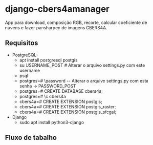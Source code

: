 # django-cbers4amanager
App para download, composição RGB, recorte, calcular coeficiente de nuvens e fazer pansharpen de imagens CBERS4A.

## Requisitos
* PostgreSQL: 
  * apt install postgresql postgis
  * su USERNAME_POST # Alterar o arquivo settings.py com este username
  * psql
  * postgres=# \password -- Alterar o arquivo settings.py com esta senha -> PASSWORD_POST
  * postgres=# CREATE DATABASE cbers4a;
  * postgres=# \c cbers4a
  * cbers4a=# CREATE EXTENSION postgis; 
  * cbers4a=# CREATE EXTENSION postgis_raster;
  * cbers4a=# CREATE EXTENSION postgis_sfcgal; 
* Django
  * sudo apt install python3-django

## Fluxo de tabalho
